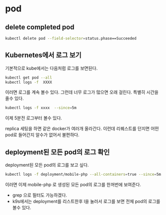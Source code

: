 # pod

## delete completed pod

```bash
kubectl delete pod --field-selector=status.phase==Succeeded
```

## Kubernetes에서 로그 보기

기본적으로 kube에서는 다음처럼 로그를 보면된다.

```bash
kubectl get pod --all
kubectl logs -f  XXXX
```

이러면 로그를 계속 볼수 있다. 그런데 너무 로그가 많으면 오래 걸린다. 특별히 시간을 줄수 있다.

```bash
kubectl logs -f xxxx  --since=5m
```

이제 5분전 로그부터 볼수 있다.

replica 세팅을 하면 같은 docker가 여러개 올라간다. 이런데 리퀘스트를 던지면 어떤 pod로 들어간지 알수가 없어서 불편하다.

## deployment된 모든 pod의 로그 확인

deployment된 모든 pod의 로그를 보고 싶다.

```bash
kubectl logs -f deployment/mobile-php --all-containers=true --since=5m
```

이러면 이제 mobile-php 로 생성된 모든 pod의 로그를 한꺼번에 보여준다.

- grep 으로 필터도 가능하겠다.
- k9s에서는 deployment를 리스트한후 l을 눌러서 로그를 보면 전체 pod의 로그를 볼수 있다.
